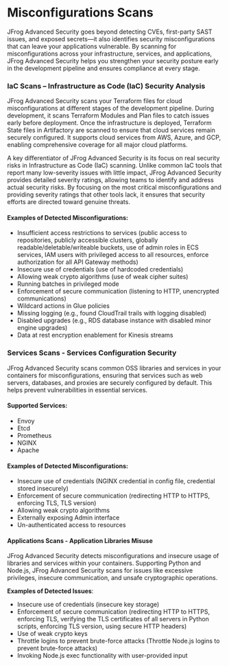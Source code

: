 # Misconfigurations Scans

JFrog Advanced Security goes beyond detecting CVEs, first-party SAST issues, and exposed secrets—it also identifies security misconfigurations that can leave your applications vulnerable. By scanning for misconfigurations across your infrastructure, services, and applications, JFrog Advanced Security helps you strengthen your security posture early in the development pipeline and ensures compliance at every stage.

### IaC Scans – Infrastructure as Code (IaC) Security Analysis

JFrog Advanced Security scans your Terraform files for cloud misconfigurations at different stages of the development pipeline. During development, it scans Terraform Modules and Plan files to catch issues early before deployment. Once the infrastructure is deployed, Terraform State files in Artifactory are scanned to ensure that cloud services remain securely configured. It supports cloud services from AWS, Azure, and GCP, enabling comprehensive coverage for all major cloud platforms.

A key differentiator of JFrog Advanced Security is its focus on real security risks in Infrastructure as Code (IaC) scanning. Unlike common IaC tools that report many low-severity issues with little impact, JFrog Advanced Security provides detailed severity ratings, allowing teams to identify and address actual security risks. By focusing on the most critical misconfigurations and providing severity ratings that other tools lack, it ensures that security efforts are directed toward genuine threats.

#### **Examples of Detected Misconfigurations**:

* Insufficient access restrictions to services (public access to repositories, publicly accessible clusters, globally readable/deletable/writeable buckets, use of admin roles in ECS services, IAM users with privileged access to all resources, enforce authorization for all API Gateway methods)
* Insecure use of credentials (use of hardcoded credentials)
* Allowing weak crypto algorithms (use of weak cipher suites)
* Running batches in privileged mode
* Enforcement of secure communication (listening to HTTP, unencrypted communications)
* Wildcard actions in Glue policies
* Missing logging (e.g., found CloudTrail trails with logging disabled)
* Disabled upgrades (e.g., RDS database instance with disabled minor engine upgrades)
* Data at rest encryption enablement for Kinesis streams

### Services Scans - Services Configuration Security <a href="#uuid-58e1bcf7-4260-c0bf-5b4b-32c67d2757a7_bridgehead-idm455673167603843399558218115" id="uuid-58e1bcf7-4260-c0bf-5b4b-32c67d2757a7_bridgehead-idm455673167603843399558218115"></a>

JFrog Advanced Security scans common OSS libraries and services in your containers for misconfigurations, ensuring that services such as web servers, databases, and proxies are securely configured by default. This helps prevent vulnerabilities in essential services.

#### **Supported Services:**

* Envoy
* Etcd
* Prometheus
* NGINX
* Apache

#### **Examples of Detected Misconfigurations**:

* Insecure use of credentials (NGINX credential in config file, credential stored insecurely)
* Enforcement of secure communication (redirecting HTTP to HTTPS, enforcing TLS, TLS version)
* Allowing weak crypto algorithms
* Externally exposing Admin interface
* Un-authenticated access to resources

#### Applications Scans - Application Libraries Misuse <a href="#uuid-58e1bcf7-4260-c0bf-5b4b-32c67d2757a7_bridgehead-idm4599339870576033995583152195" id="uuid-58e1bcf7-4260-c0bf-5b4b-32c67d2757a7_bridgehead-idm4599339870576033995583152195"></a>

JFrog Advanced Security detects misconfigurations and insecure usage of libraries and services within your containers. Supporting Python and Node.js, JFrog Advanced Security scans for issues like excessive privileges, insecure communication, and unsafe cryptographic operations.

**Examples of Detected Issues**:

* Insecure use of credentials (insecure key storage)
* Enforcement of secure communication (redirecting HTTP to HTTPS, enforcing TLS, verifying the TLS certificates of all servers in Python scripts, enforcing TLS version, using secure HTTP headers)
* Use of weak crypto keys
* Throttle logins to prevent brute-force attacks (Throttle Node.js logins to prevent brute-force attacks)
* Invoking Node.js exec functionality with user-provided input
